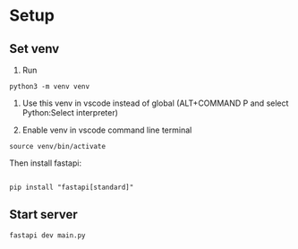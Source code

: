# Setup

## Set venv

1. Run

```
python3 -m venv venv
```

1. Use this venv in vscode instead of global
   (ALT+COMMAND P and select Python:Select interpreter)

2. Enable venv in vscode command line terminal

```
source venv/bin/activate
```

Then install fastapi:

```

pip install "fastapi[standard]"
```

## Start server

```
fastapi dev main.py
```
